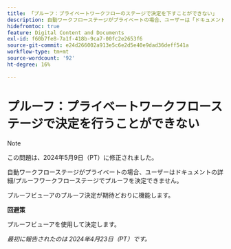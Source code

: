 ```yaml
---
title: 「プルーフ：プライベートワークフローのステージで決定を下すことができない」
description: 自動ワークフローステージがプライベートの場合、ユーザーは「ドキュメントの詳細&gt; プルーフワークフローステージ」からプルーフを決定できません。 回避策はあります。
hidefromtoc: true
feature: Digital Content and Documents
exl-id: f60b7fe8-7a1f-418b-9ca7-00fc2e2653f6
source-git-commit: e24d266002a913e5c6e2d5e40e9dad36deff541a
workflow-type: tm+mt
source-wordcount: '92'
ht-degree: 16%

---
```


# プルーフ：プライベートワークフローステージで決定を行うことができない

>[!NOTE]
>
>この問題は、2024年5月9日（PT）に修正されました。

自動ワークフローステージがプライベートの場合、ユーザーはドキュメントの詳細/プルーフワークフローステージでプルーフを決定できません。

プルーフビューアのプルーフ決定が期待どおりに機能します。

**回避策**

プルーフビューアを使用して決定します。

_最初に報告されたのは 2024年4月23日（PT）です。_
